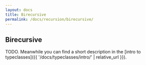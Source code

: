 ```yaml
---
layout: docs
title: Birecursive
permalink: /docs/recursion/birecursive/
---
```


## Birecursive

TODO. Meanwhile you can find a short description in the [intro to typeclasses]({{ '/docs/typeclasses/intro/' | relative_url }}).
